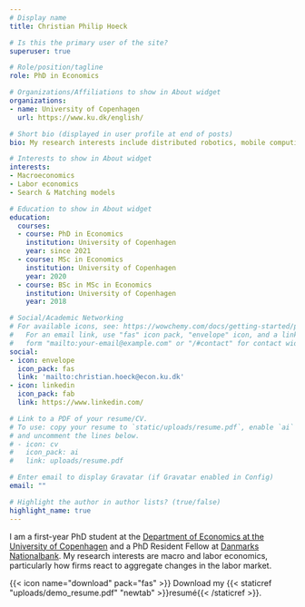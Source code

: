 ```yaml
---
# Display name
title: Christian Philip Hoeck

# Is this the primary user of the site?
superuser: true

# Role/position/tagline
role: PhD in Economics

# Organizations/Affiliations to show in About widget
organizations:
- name: University of Copenhagen
  url: https://www.ku.dk/english/

# Short bio (displayed in user profile at end of posts)
bio: My research interests include distributed robotics, mobile computing and programmable matter.

# Interests to show in About widget
interests:
- Macroeconomics
- Labor economics
- Search & Matching models

# Education to show in About widget
education:
  courses:
  - course: PhD in Economics
    institution: University of Copenhagen
    year: since 2021
  - course: MSc in Economics
    institution: University of Copenhagen
    year: 2020
  - course: BSc in MSc in Economics
    institution: University of Copenhagen
    year: 2018

# Social/Academic Networking
# For available icons, see: https://wowchemy.com/docs/getting-started/page-builder/#icons
#   For an email link, use "fas" icon pack, "envelope" icon, and a link in the
#   form "mailto:your-email@example.com" or "/#contact" for contact widget.
social:
- icon: envelope
  icon_pack: fas
  link: 'mailto:christian.hoeck@econ.ku.dk'
- icon: linkedin
  icon_pack: fab
  link: https://www.linkedin.com/

# Link to a PDF of your resume/CV.
# To use: copy your resume to `static/uploads/resume.pdf`, enable `ai` icons in `params.toml`, 
# and uncomment the lines below.
# - icon: cv
#   icon_pack: ai
#   link: uploads/resume.pdf

# Enter email to display Gravatar (if Gravatar enabled in Config)
email: ""

# Highlight the author in author lists? (true/false)
highlight_name: true
---
```


I am a first-year PhD student at the [Department of Economics at the University of Copenhagen](https://www.economics.ku.dk) and a PhD Resident Fellow at 
[Danmarks Nationalbank](https://www.nationalbanken.dk/en/research/economists/Pages/Research-Unit-Economists.aspx). My research interests are macro and labor economics, particularly how firms react to aggregate changes in the labor market.

{{< icon name="download" pack="fas" >}} Download my {{< staticref "uploads/demo_resume.pdf" "newtab" >}}resumé{{< /staticref >}}.
